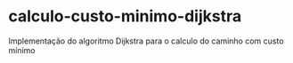 # calculo-custo-minimo-dijkstra
Implementação do algoritmo Dijkstra para o calculo do caminho com custo mínimo
